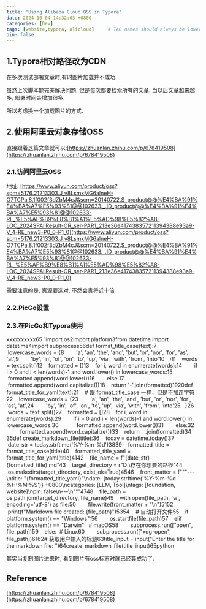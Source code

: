 ```yaml
---
title: "Using Alibaba Cloud OSS in Typora"
date: 2024-10-04 14:32:03 +0800
categories: [Dev]
tags: [website,typora, alicloud]     # TAG names should always be lowercase
pin: false
---
```


## 1.Typora相对路径改为CDN

在多次测试部署文章时,有时图片加载并不成功.

虽然上次脚本能完美解决问题, 但是每次都要检索所有的文章. 当以后文章越来越多, 部署时间会增加很多. 

所以考虑换一个加载图片的方式.

## 2.使用阿里云对象存储OSS

直接跟着这篇文章就可以:[https://zhuanlan.zhihu.com/p/678419508](https://zhuanlan.zhihu.com/p/678419508)

### 2.1.访问阿里云OSS

地址: [https://www.aliyun.com/product/oss?spm=5176.21213303.J_v8LsmxMG6alneH-O7TCPa.8.1f002f3dZbM4cJ&scm=20140722.S_product@@%E4%BA%91%E4%BA%A7%E5%93%81@@102633._.ID_product@@%E4%BA%91%E4%BA%A7%E5%93%81@@102633-RL_%E5%AF%B9%E8%B1%A1%E5%AD%98%E5%82%A8-LOC_2024SPAllResult-OR_ser-PAR1_213e36e417438357211394388e93a9-V_4-RE_new3-P0_0-P1_0](https://www.aliyun.com/product/oss?spm=5176.21213303.J_v8LsmxMG6alneH-O7TCPa.8.1f002f3dZbM4cJ&scm=20140722.S_product@@%E4%BA%91%E4%BA%A7%E5%93%81@@102633._.ID_product@@%E4%BA%91%E4%BA%A7%E5%93%81@@102633-RL_%E5%AF%B9%E8%B1%A1%E5%AD%98%E5%82%A8-LOC_2024SPAllResult-OR_ser-PAR1_213e36e417438357211394388e93a9-V_4-RE_new3-P0_0-P1_0)

需要注意的是, 资源要选对, 不然会贵将近十倍

### 2.2.PicGo设置

### 2.3.在PicGo和Typora使用

xxxxxxxxxx65 1import os2import platform3from datetime import datetime4import subprocess5​6def format_title_case(text):7    lowercase_words = {8        'a', 'an', 'the', 'and', 'but', 'or', 'nor', 'for', 'as', 'at',9        'by', 'in', 'of', 'on', 'to', 'up', 'via', 'with', 'from', 'into'10    }11    words = text.split()12    formatted = []13    for i, word in enumerate(words):14        if i > 0 and i < len(words)-1 and word.lower() in lowercase_words:15            formatted.append(word.lower())16        else:17            formatted.append(word.capitalize())18    return '-'.join(formatted)19​20def format_title_for_yaml(text):21    # 跟 format_title_case 一样，但是不加连字符22    lowercase_words = {23        'a', 'an', 'the', 'and', 'but', 'or', 'nor', 'for', 'as', 'at',24        'by', 'in', 'of', 'on', 'to', 'up', 'via', 'with', 'from', 'into'25    }26    words = text.split()27    formatted = []28    for i, word in enumerate(words):29        if i > 0 and i < len(words)-1 and word.lower() in lowercase_words:30            formatted.append(word.lower())31        else:32            formatted.append(word.capitalize())33    return ' '.join(formatted)34​35def create_markdown_file(title):36    today = datetime.today()37    date_str = today.strftime('%Y-%m-%d')38​39    formatted_title = format_title_case(title)40    formatted_title_yaml = format_title_for_yaml(title)41​42    file_name = f"{date_str}-{formatted_title}.md"43    target_directory = r"D:\存在你想要的路径"44    os.makedirs(target_directory, exist_ok=True)45​46    front_matter = f"""---\ntitle: "{formatted_title_yaml}"\ndate: {today.strftime('%Y-%m-%d %H:%M:%S')} +0800\ncategories: [LLM, Tool]\ntags: [foundation, website]\npin: false\n---\n"""47​48    file_path = os.path.join(target_directory, file_name)49    with open(file_path, 'w', encoding='utf-8') as file:50        file.write(front_matter + "\n")51​52    print(f"Markdown file created: {file_path}")53​54    # 自动打开文件55    if platform.system() == "Windows":56        os.startfile(file_path)57    elif platform.system() == "Darwin":  # macOS58        subprocess.run(["open", file_path])59    else:  # Linux60        subprocess.run(["xdg-open", file_path])61​62# 获取用户输入的标题63title_input = input("Enter the title for the markdown file: ")64create_markdown_file(title_input)65​python

其实当复制图片进来时, 看到图片有oss标志时就已经算成功了.

## Reference

[https://zhuanlan.zhihu.com/p/678419508](https://zhuanlan.zhihu.com/p/678419508)


